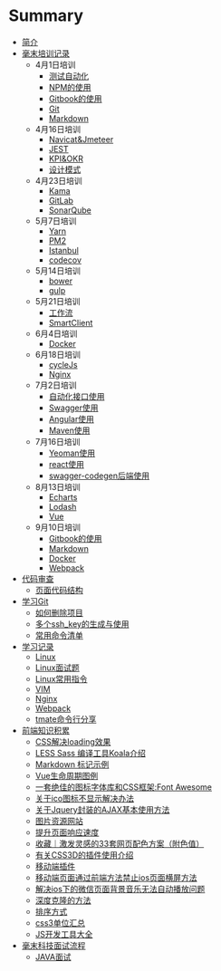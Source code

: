 # Summary

* [简介](README.md)
* [毫末培训记录](HaoMoTrainingRecord.md)
    * 4月1日培训
        * [测试自动化](HaoMoBook/ce-shi-zi-dong-hua.md)
        * [NPM的使用](HaoMoBook/npmde-shi-yong.md)
        * [Gitbook的使用](HaoMoBook/GitBook.md)
        * [Git](HaoMoBook/git.md)
        * [Markdown](HaoMoBook/markdown.md)
    * 4月16日培训
        * [Navicat&Jmeteer](HaoMoBook/navicatandjmeteer.md)
        * [JEST](HaoMoBook/jest.md)
        * [KPI&OKR](HaoMoBook/kpiandokr.md)
        * [设计模式](HaoMoBook/she-ji-mo-shi.md)
    * 4月23日培训
        * [Kama](HaoMoBook/kama.md)
        * [GitLab](HaoMoBook/GitLab.md)
        * [SonarQube](HaoMoBook/sonarqube.md)
    * 5月7日培训
        * [Yarn](HaoMoBook/yarn.md)
        * [PM2](HaoMoBook/pm2.md)
        * [Istanbul](HaoMoBook/istanbul.md)
        * [codecov](HaoMoBook/codecov.md)
    * 5月14日培训
        * [bower](HaoMoBook/bower.md)
        * [gulp](HaoMoBook/gulp.md)
    * 5月21日培训
        * [工作流](HaoMoBook/gong-zuo-liu.md)
        * [SmartClient](HaoMoBook/SmartClient.md)
    * 6月4日培训
        * [Docker](HaoMoBook/Docker.md)
    * 6月18日培训
        * [cycleJs](HaoMoBook/cycleJs.md)
        * [Nginx](HaoMoBook/Nginx.md)
    * 7月2日培训
        * [自动化接口使用](HaoMoBook/portDocument.md)
        * [Swagger使用](HaoMoBook/Swagger.md)
        * [Angular使用](HaoMoBook/Angular.md)
        * [Maven使用](HaoMoBook/Maven.md)
    * 7月16日培训
        * [Yeoman使用](HaoMoBook/Yeoman.md)
        * [react使用](HaoMoBook/react.md)
        * [swagger-codegen后端使用](HaoMoBook/Swagger.md)
    * 8月13日培训
        * [Echarts](HaoMoBook/Echarts.md)
        * [Lodash](HaoMoBook/Lodash.md)
        * [Vue](HaoMoBook/Vue.md)
    * 9月10日培训
        * [Gitbook的使用](HaoMoBook/GitBook.md)
        * [Markdown](HaoMoBook/markdown.md)
        * [Docker](HaoMoBook/Docker.md)
        * [Webpack](HaoMoBook/Webpack.md)
* [代码审查](CodeReview.md)
    * [页面代码结构](HaoMoBook/CodeStructure.md)
* [学习Git](LearnGit.md)
    * [如何删除项目](LearnGit/ru-he-shan-chu-xiang-mu.md)
    * [多个ssh_key的生成与使用](LearnGit/duo-ge-ssh-key-de-sheng-cheng-yu-shi-yong.md)
    * [常用命令清单](LearnGit/chang-yong-ming-ling-qing-dan.md)
* [学习记录](internshiptraining.md)
    * [Linux](internshiptraining/linux.md)
    * [Linux面试题](internshiptraining/linuxCaseInterview.md)
    * [Linux常用指令](internshiptraining/linuxCommonInstructions.md)
    * [VIM](internshiptraining/vim.md)
    * [Nginx](internshiptraining/nginx.md)
    * [Webpack](internshiptraining/Webpack.md)
    * [tmate命令行分享](internshiptraining/tmate.md)
* [前端知识积累](WebTips.md)
    * [CSS解决loading效果](webTips/cssjie-jue-loading-xiao-guo.md)
    * [LESS Sass 编译工具Koala介绍](webTips/less-sass-bian-yi-gong-ju-koala-jie-shao.md)
    * [Markdown 标记示例](webTips/markdown-biao-ji-shi-li.md)
    * [Vue生命周期图例](webTips/vuesheng-ming-zhou-qi-tu-li.md)
    * [一套绝佳的图标字体库和CSS框架:Font Awesome](webTips/yi-tao-jue-jia-de-tu-biao-zi-ti-ku-he-css-kuang-67b63a-font-awesome.md)
    * [关于ico图标不显示解决办法](webTips/guan-yu-ico-tu-biao-bu-xian-shi-jie-jue-ban-fa.md)
    * [关于Jquery封装的AJAX基本使用方法](webTips/HowToUseAjax.md)
    * [图片资源网站](webTips/tu-pian-zi-yuan-wang-zhan.md)
    * [提升页面响应速度](webTips/IncreasePageResponseSpeed.md)
    * [收藏｜激发灵感的33套网页配色方案（附色值）](webTips/shou-cang-ff5c-ji-fa-ling-gan-de-33-tao-wang-ye-pei-se-fang-an-ff08-fu-se-zhi-ff09.md)
    * [有关CSS3D的插件使用介绍](webTips/you-guan-css3d-de-cha-jian-shi-yong-jie-shao.md)
    * [移动端插件](webTips/yi-dong-duan-cha-jian.md)
    * [移动端页面通过前端方法禁止ios页面横屏方法](webTips/mobileWebOnlyVerticalScreen.md)
    * [解决ios下的微信页面背景音乐无法自动播放问题](webTips/fixiOSWechartBGM.md)
    * [深度克隆的方法](webTips/deepClone.md)
    * [排序方式](webTips/pai-xu-fang-shi.md)
    * [css3单位汇总](webTips/Css3Unit.md)
    * [JS开发工具大全](webTips/JsTools.md)
* [毫末科技面试流程](haomointerview.md)
    * [JAVA面试](haomointerview/content.md)

